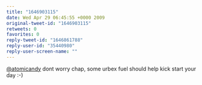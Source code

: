 ```yaml
---
title: "1646903115"
date: Wed Apr 29 06:45:55 +0000 2009
original-tweet-id: "1646903115"
retweets: 0
favorites: 0
reply-tweet-id: "1646861788"
reply-user-id: "35440980"
reply-user-screen-name: ""
---
```

<a href="https://twitter.com/atomicandy">@atomicandy</a> dont worry chap, some urbex fuel should help kick start your day :-)
